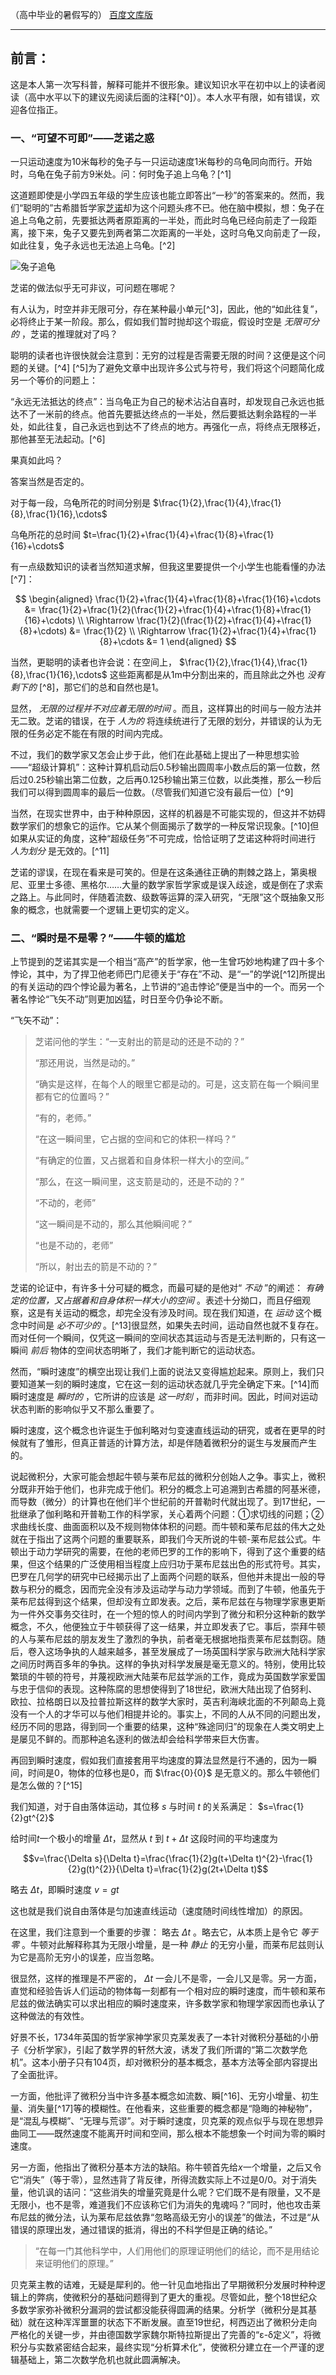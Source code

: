 （高中毕业的暑假写的）
[百度文库版](http://wenku.baidu.com/view/7601518ca6c30c2259019eaf)

---

## 前言：

这是本人第一次写科普，解释可能并不很形象。建议知识水平在初中以上的读者阅读（高中水平以下的建议先阅读后面的注释[^0]）。本人水平有限，如有错误，欢迎各位指正。


### 一、“可望不可即”——芝诺之惑

一只运动速度为10米每秒的兔子与一只运动速度1米每秒的乌龟同向而行。开始时，乌龟在兔子前方9米处。问：何时兔子追上乌龟？[^1]

这道题即使是小学四五年级的学生应该也能立即答出“一秒”的答案来的。然而，我们“聪明的”古希腊哲学家[芝诺](#Ζήνων%20ο%20Ελεάτης)却为这个问题头疼不已。他在脑中模拟，想：兔子在追上乌龟之前，先要抵达两者原距离的一半处，而此时乌龟已经向前走了一段距离，接下来，兔子又要先到两者第二次距离的一半处，这时乌龟又向前走了一段，如此往复，兔子永远也无法追上乌龟。[^2]

![兔子追龟](#从芝诺悖论到无穷小分析：chase.png)

芝诺的做法似乎无可非议，可问题在哪呢？

有人认为，时空并非无限可分，存在某种最小单元[^3]，因此，他的“如此往复”，必将终止于某一阶段。那么，假如我们暂时抛却这个瑕疵，假设时空是 *无限可分的* ，芝诺的推理就对了吗？

聪明的读者也许很快就会注意到：无穷的过程是否需要无限的时间？这便是这个问题的关键。[^4] [^5]为了避免文章中出现许多公式与符号，我们将这个问题简化成另一个等价的问题上：

“永远无法抵达的终点”：当乌龟正为自己的秘术沾沾自喜时，却发现自己永远也抵达不了一米前的终点。他首先要抵达终点的一半处，然后要抵达剩余路程的一半处，如此往复，自己永远也到达不了终点的地方。再强化一点，将终点无限移近，那他甚至无法起动。[^6]

果真如此吗？

答案当然是否定的。

对于每一段，乌龟所花的时间分别是 $\frac{1}{2},\frac{1}{4},\frac{1}{8},\frac{1}{16},\cdots$

乌龟所花的总时间 $t=\frac{1}{2}+\frac{1}{4}+\frac{1}{8}+\frac{1}{16}+\cdots$

有一点级数知识的读者当然知道求解，但我这里要提供一个小学生也能看懂的办法[^7]：

$$
\begin{aligned}
\frac{1}{2}+\frac{1}{4}+\frac{1}{8}+\frac{1}{16}+\cdots &= \frac{1}{2}+\frac{1}{2}(\frac{1}{2}+\frac{1}{4}+\frac{1}{8}+\frac{1}{16}+\cdots) \\
\Rightarrow \frac{1}{2}(\frac{1}{2}+\frac{1}{4}+\frac{1}{8}+\cdots) &= \frac{1}{2} \\
\Rightarrow \frac{1}{2}+\frac{1}{4}+\frac{1}{8}+\cdots &= 1
\end{aligned}
$$

当然，更聪明的读者也许会说：在空间上， $\frac{1}{2},\frac{1}{4},\frac{1}{8},\frac{1}{16},\cdots$ 这些距离都是从$1$m中分割出来的，而且除此之外也 *没有剩下的* [^8]，那它们的总和自然也是$1$。

显然， *无限的过程并不对应着无限的时间* 。而且，这样算出的时间与一般方法并无二致。芝诺的错误，在于 *人为的* 将连续统进行了无限的划分，并错误的认为无限的任务必定不能在有限的时间内完成。

不过，我们的数学家又怎会止步于此，他们在此基础上提出了一种思想实验——“超级计算机”：这种计算机启动后0.5秒输出圆周率小数点后的第一位数，然后过0.25秒输出第二位数，之后再0.125秒输出第三位数，以此类推，那么一秒后我们可以得到圆周率的最后一位数。（尽管我们知道它没有最后一位）[^9]

当然，在现实世界中，由于种种原因，这样的机器是不可能实现的，但这并不妨碍数学家们的想象它的运作。它从某个侧面揭示了数学的一种反常识现象。[^10]但如果从实证的角度，这种“超级任务”不可完成，恰恰证明了芝诺这种将时间进行 *人为划分* 是无效的。[^11]

芝诺的谬误，在现在看来是可笑的。但是在这条通往正确的荆棘之路上，第奥根尼、亚里士多德、黑格尔……大量的数学家哲学家或是误入歧途，或是倒在了求索之路上。与此同时，伴随着流数、级数等运算的深入研究，“无限”这个既抽象又形象的概念，也就需要一个逻辑上更切实的定义。


### 二、“瞬时是不是零？”——牛顿的尴尬

上节提到的芝诺其实是一个相当“高产”的哲学家，他一生曾巧妙地构建了四十多个悖论，其中，为了捍卫他老师巴门尼德关于“存在”不动、是“一”的学说[^12]所提出的有关运动的四个悖论最为著名，上节讲的“追击悖论”便是当中的一个。而另一个著名悖论“飞矢不动”则更加凶猛，时日至今仍争论不断。

“飞矢不动”：
> 
> 芝诺问他的学生：“一支射出的箭是动的还是不动的？”
> 
> “那还用说，当然是动的。”
> 
> “确实是这样，在每个人的眼里它都是动的。可是，这支箭在每一个瞬间里都有它的位置吗？”
> 
> “有的，老师。”
> 
> “在这一瞬间里，它占据的空间和它的体积一样吗？”
> 
> “有确定的位置，又占据着和自身体积一样大小的空间。”
> 
> “那么，在这一瞬间里，这支箭是动的，还是不动的？”
> 
> “不动的，老师”
> 
> “这一瞬间是不动的，那么其他瞬间呢？”
> 
> “也是不动的，老师”
> 
> “所以，射出去的箭是不动的？”

芝诺的论证中，有许多十分可疑的概念，而最可疑的是他对“ *不动* ”的阐述： *有确定的位置，又占据着和自身体积一样大小的空间* 。表述十分拗口，而且仔细观察，这是有关运动的概念，却完全没有涉及时间。现在我们知道，在 *运动* 这个概念中时间是 *必不可少的* 。[^13]很显然，如果失去时间，运动自然也就不复存在。而对任何一个瞬间，仅凭这一瞬间的空间状态其运动与否是无法判断的，只有这一瞬间 *前后* 物体的空间状态明晰了，我们才能判断它的运动状态。

然而，“瞬时速度”的横空出现让我们上面的说法又变得尴尬起来。原则上，我们只要知道某一刻的瞬时速度，它在这一刻的运动状态就几乎完全确定下来。[^14]而瞬时速度是 *瞬时的* ，它所讲的应该是 *这一时刻* ，而非时间。因此，时间对运动状态判断的影响似乎又不那么重要了。

瞬时速度，这个概念也许诞生于伽利略对匀变速直线运动的研究，或者在更早的时候就有了雏形，但真正普适的计算方法，却是伴随着微积分的诞生与发展而产生的。

说起微积分，大家可能会想起牛顿与莱布尼兹的微积分创始人之争。事实上，微积分既非开始于他们，也非完成于他们。积分的概念上可追溯到古希腊的阿基米德，而导数（微分）的计算也在他们半个世纪前的开普勒时代就出现了。到17世纪，一批继承了伽利略和开普勒工作的科学家，关心着两个问题：①求切线的问题；②求曲线长度、曲面面积以及不规则物体体积的问题。而牛顿和莱布尼兹的伟大之处就在于指出了这两个问题的重要联系，即我们今天所说的牛顿-莱布尼兹公式。牛顿出于动力学研究的需要，在他的老师巴罗的工作的影响下，得到了这个重要的结果，但这个结果的广泛使用相当程度上应归功于莱布尼兹出色的形式符号。其实，巴罗在几何学的研究中已经揭示出了上面两个问题的联系，但他并未提出一般的导数与积分的概念，因而完全没有涉及运动学与动力学领域。而到了牛顿，他虽先于莱布尼兹得到这个结果，但却没有立即发表。之后，莱布尼兹在与物理学家惠更斯为一件外交事务交往时，在一个短的惊人的时间内学到了微分和积分这种新的数学概念，不久，他便独立于牛顿获得了这一结果，并立即发表了它。事后，崇拜牛顿的人与莱布尼兹的朋友发生了激烈的争执，前者毫无根据地指责莱布尼兹剽窃。随后，卷入这场争执的人越来越多，甚至发展成了一场英国科学家与欧洲大陆科学家之间历时两百多年的争执。这样的争执对科学发展是毫无意义的。特别，使用比较繁琐的牛顿的符号，并蔑视欧洲大陆莱布尼兹学派的工作，竟成为英国数学家爱国与忠于信仰的表现。这种陈腐的思想使得到了18世纪，欧洲大陆出现了伯努利、欧拉、拉格朗日以及拉普拉斯这样的数学大家时，英吉利海峡北面的不列颠岛上竟没有一个人的才华可以与他们相提并论的。事实上，不同的人从不同的问题出发，经历不同的思路，得到同一个重要的结果，这种“殊途同归”的现象在人类文明史上是屡见不鲜的。而那种追名逐利的做法却会给科学带来巨大伤害。

再回到瞬时速度，假如我们直接套用平均速度的算法显然是行不通的，因为一瞬间，时间是0，物体的位移也是0，而 $\frac{0}{0}$ 是无意义的。那么牛顿他们是怎么做的？[^15]

我们知道，对于自由落体运动，其位移 $s$ 与时间 $t$ 的关系满足： $s=\frac{1}{2}gt^{2}$

给时间$t$一个极小的增量 $\Delta t$，显然从 $t$ 到 $t+\Delta t$ 这段时间的平均速度为

$$v=\frac{\Delta s}{\Delta t}=\frac{\frac{1}{2}g(t+\Delta t)^{2}-\frac{1}{2}g(t)^{2}}{\Delta t}=\frac{1}{2}g(2t+\Delta t)$$

略去 $\Delta t$，即瞬时速度 $v=gt$

这也就是我们说自由落体是匀加速直线运动（速度随时间线性增加）的原因。

在这里，我们注意到一个重要的步骤： 略去 $\Delta t$ 。略去它，从本质上是令它 *等于零* 。牛顿对此解释称其为无限小增量，是一种 *静止* 的无穷小量，而莱布尼兹则认为它是高阶无穷小的误差，应当忽略。

很显然，这样的推理是不严密的， $\Delta t$ 一会儿不是零，一会儿又是零。另一方面，直觉和经验告诉人们运动的物体每一刻都有一个相对应的瞬时速度，而牛顿和莱布尼兹的做法确实可以求出相应的瞬时速度来，许多数学家和物理学家因而也承认了这种做法的有效性。

好景不长，1734年英国的哲学家神学家贝克莱发表了一本针对微积分基础的小册子《分析学家》，引起了数学界的轩然大波，诱发了我们所谓的“第二次数学危机”。这本小册子只有104页，却对微积分的基本概念，基本方法等全部内容提出了全面批评。

一方面，他批评了微积分当中许多基本概念如流数、瞬[^16]、无穷小增量、初生量、消失量[^17]等的模糊性。在他看来，这些重要的概念都是“隐晦的神秘物”，是“混乱与模糊”、“无理与荒谬”。对于瞬时速度，贝克莱的观点似乎与现在思想异曲同工——既然速度不能离开时间和空间，那么根本不能想象一个时间为零的瞬时速度。

另一方面，他指出了微积分基本方法的缺陷。称牛顿首先给$x$一个增量，之后又令它“消失”（等于零），显然违背了背反律，所得流数实际上不过是0/0。对于消失量，他讥讽的诘问：“这些消失的增量究竟是什么呢？它们既不是有限量，又不是无限小，也不是零，难道我们不应该称它们为消失的鬼魂吗？”同时，他也攻击莱布尼兹的微分法，认为莱布尼兹依靠“忽略高级无穷小的误差”的做法，不过是“从错误的原理出发，通过错误的抵消，得出的不科学但是正确的结论。”

> “在每一门其他科学中，人们用他们的原理证明他们的结论，而不是用结论来证明他们的原理。”

贝克莱主教的诘难，无疑是犀利的。他一针见血地指出了早期微积分发展时种种逻辑上的弊病，使微积分的基础问题得到了更大的重视。尽管如此，整个18世纪众多数学家弥补微积分漏洞的尝试都没能获得圆满的结果。分析学（微积分是其基础）就在这种浑浑噩噩的状态下不断发展。直至19世纪，柯西迈出了微积分走向严格化的关键一步，并由德国数学家魏尔斯特拉斯提出了完善的“ε-δ定义”，将微积分与实数紧密结合起来，最终实现“分析算术化”，使微积分建立在一个严谨的逻辑基础上，第二次数学危机也就此圆满解决。
